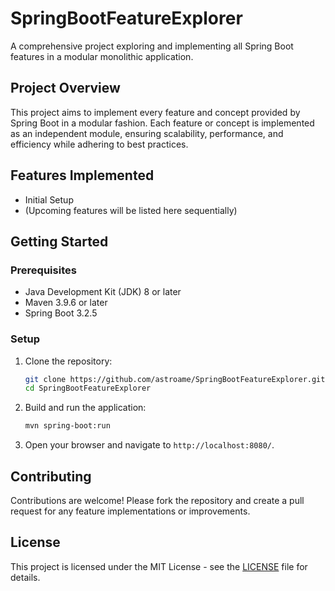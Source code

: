 # SpringBootFeatureExplorer

A comprehensive project exploring and implementing all Spring Boot features in a modular monolithic application.

## Project Overview

This project aims to implement every feature and concept provided by Spring Boot in a modular fashion. Each feature or concept is implemented as an independent module, ensuring scalability, performance, and efficiency while adhering to best practices.

## Features Implemented

- Initial Setup
- (Upcoming features will be listed here sequentially)

## Getting Started

### Prerequisites

- Java Development Kit (JDK) 8 or later
- Maven 3.9.6 or later
- Spring Boot 3.2.5

### Setup

1. Clone the repository:
    ```bash
    git clone https://github.com/astroame/SpringBootFeatureExplorer.git
    cd SpringBootFeatureExplorer
    ```

2. Build and run the application:
    ```bash
    mvn spring-boot:run
    ```

3. Open your browser and navigate to `http://localhost:8080/`.

## Contributing

Contributions are welcome! Please fork the repository and create a pull request for any feature implementations or improvements.

## License

This project is licensed under the MIT License - see the [LICENSE](LICENSE) file for details.
